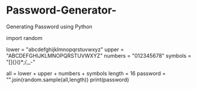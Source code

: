 # Password-Generator-
Generating Password using Python 

import random

lower = "abcdefghijklmnopqrstuvwxyz"
upper = "ABCDEFGHIJKLMNOPQRSTUVWXYZ"
numbers = "012345678"
symbols = "[]{}()*;/,_-"

all = lower + upper + numbers + symbols
length = 16
password = "".join(random.sample(all,length))
print(password)



